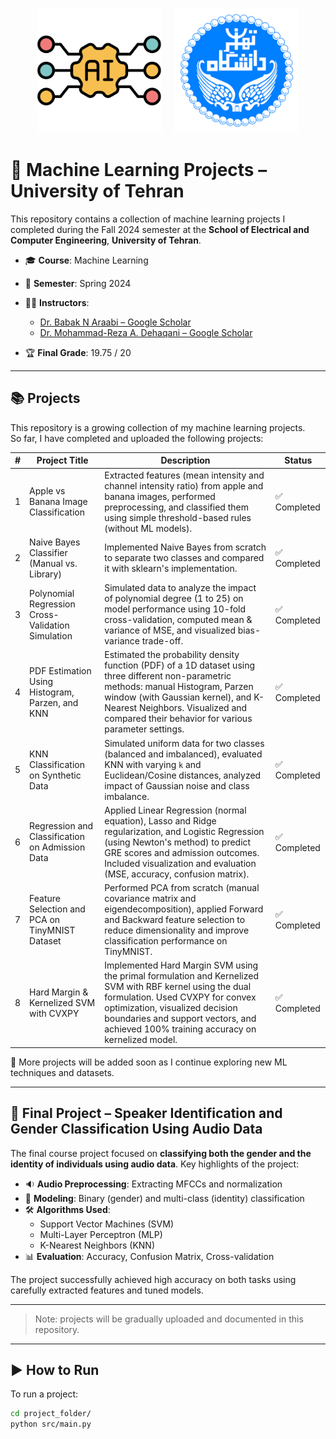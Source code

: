 <p align="center">
  <img src="images/gear.png" alt="Gear" width="200"/>
  &nbsp;&nbsp;&nbsp;
  <img src="images/images.png" alt="Banner" width="200"/>
</p>

# 🧠 Machine Learning Projects – University of Tehran

This repository contains a collection of machine learning projects I completed during the Fall 2024 semester at the **School of Electrical and Computer Engineering**, **University of Tehran**.

- 🎓 **Course**: Machine Learning  
- 📅 **Semester**: Spring 2024  
- 👨‍🏫 **Instructors**: 
  - [Dr. Babak N Araabi – Google Scholar](https://scholar.google.com/citations?hl=en&user=FTcata0AAAAJ)
  - [Dr. Mohammad-Reza A. Dehaqani – Google Scholar](https://scholar.google.com/citations?user=HuMGDxIAAAAJ&hl=en)
 
- 🏆 **Final Grade**: 19.75 / 20

---
 ## 📚 Projects

This repository is a growing collection of my machine learning projects.  
So far, I have completed and uploaded the following projects:

| # | Project Title                              | Description                                                                                     | Status       |
|---|-------------------------------------------|-------------------------------------------------------------------------------------------------|--------------|
| 1 | Apple vs Banana Image Classification      | Extracted features (mean intensity and channel intensity ratio) from apple and banana images, performed preprocessing, and classified them using simple threshold-based rules (without ML models). | ✅ Completed |
| 2 | Naive Bayes Classifier (Manual vs. Library) | Implemented Naive Bayes from scratch to separate two classes and compared it with sklearn's implementation. | ✅ Completed |
| 3 | Polynomial Regression Cross-Validation Simulation | Simulated data to analyze the impact of polynomial degree (1 to 25) on model performance using 10-fold cross-validation, computed mean & variance of MSE, and visualized bias-variance trade-off. | ✅ Completed |
| 4 | PDF Estimation Using Histogram, Parzen, and KNN | Estimated the probability density function (PDF) of a 1D dataset using three different non-parametric methods: manual Histogram, Parzen window (with Gaussian kernel), and K-Nearest Neighbors. Visualized and compared their behavior for various parameter settings. | ✅ Completed |
| 5 | KNN Classification on Synthetic Data      | Simulated uniform data for two classes (balanced and imbalanced), evaluated KNN with varying `k` and Euclidean/Cosine distances, analyzed impact of Gaussian noise and class imbalance. | ✅ Completed |
| 6 | Regression and Classification on Admission Data | Applied Linear Regression (normal equation), Lasso and Ridge regularization, and Logistic Regression (using Newton's method) to predict GRE scores and admission outcomes. Included visualization and evaluation (MSE, accuracy, confusion matrix). | ✅ Completed |
| 7 | Feature Selection and PCA on TinyMNIST Dataset | Performed PCA from scratch (manual covariance matrix and eigendecomposition), applied Forward and Backward feature selection to reduce dimensionality and improve classification performance on TinyMNIST. | ✅ Completed |
| 8 | Hard Margin & Kernelized SVM with CVXPY | Implemented Hard Margin SVM using the primal formulation and Kernelized SVM with RBF kernel using the dual formulation. Used CVXPY for convex optimization, visualized decision boundaries and support vectors, and achieved 100% training accuracy on kernelized model. | ✅ Completed |

🚀 More projects will be added soon as I continue exploring new ML techniques and datasets.

---

## 🚀 Final Project – Speaker Identification and Gender Classification Using Audio Data

The final course project focused on **classifying both the gender and the identity of individuals using audio data**. Key highlights of the project:

- 🔉 **Audio Preprocessing**: Extracting MFCCs and normalization  
- 🧪 **Modeling**: Binary (gender) and multi-class (identity) classification  
- 🛠 **Algorithms Used**:  
  - Support Vector Machines (SVM)  
  - Multi-Layer Perceptron (MLP)  
  - K-Nearest Neighbors (KNN)  
- 📊 **Evaluation**: Accuracy, Confusion Matrix, Cross-validation  

The project successfully achieved high accuracy on both tasks using carefully extracted features and tuned models.

---


> Note: projects will be gradually uploaded and documented in this repository.

---
## ▶️ How to Run

To run a project:

```bash
cd project_folder/
python src/main.py